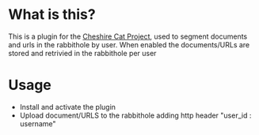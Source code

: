 # What is this?

This is a plugin for the [Cheshire Cat Project](https://github.com/cheshire-cat-ai/core), used to segment documents and urls in the rabbithole by user.
When enabled the documents/URLs are stored and retrivied in the rabbithole per user

# Usage

- Install and activate the plugin
- Upload document/URLS to the rabbithole adding http header "user_id : username"
